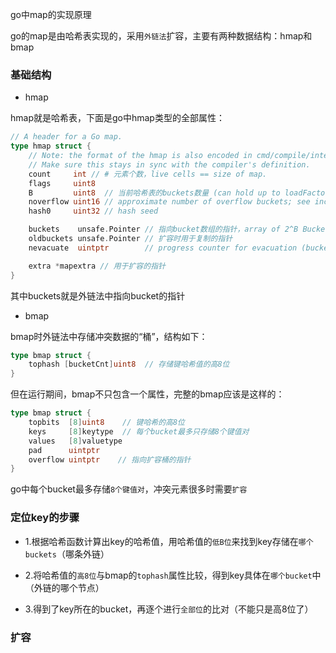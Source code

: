 go中map的实现原理

go的map是由哈希表实现的，采用`外链法`扩容，主要有两种数据结构：hmap和bmap

### 基础结构

- hmap

hmap就是哈希表，下面是go中hmap类型的全部属性：

```go
// A header for a Go map.
type hmap struct {
	// Note: the format of the hmap is also encoded in cmd/compile/internal/gc/reflect.go.
	// Make sure this stays in sync with the compiler's definition.
	count     int // # 元素个数，live cells == size of map.
	flags     uint8
	B         uint8  // 当前哈希表的buckets数量 (can hold up to loadFactor * 2^B items)
	noverflow uint16 // approximate number of overflow buckets; see incrnoverflow for details
	hash0     uint32 // hash seed

	buckets    unsafe.Pointer // 指向bucket数组的指针，array of 2^B Buckets. may be nil if count==0.
	oldbuckets unsafe.Pointer // 扩容时用于复制的指针
	nevacuate  uintptr        // progress counter for evacuation (buckets less than this have been evacuated)

	extra *mapextra // 用于扩容的指针
}
```

其中buckets就是外链法中指向bucket的指针

- bmap

bmap时外链法中存储冲突数据的“桶”，结构如下：

```go
type bmap struct {
	tophash [bucketCnt]uint8  // 存储键哈希值的高8位
}
```

但在运行期间，bmap不只包含一个属性，完整的bmap应该是这样的：

```go
type bmap struct {
    topbits  [8]uint8    // 键哈希的高8位
    keys     [8]keytype  // 每个bucket最多只存储8个键值对
    values   [8]valuetype
    pad      uintptr
    overflow uintptr    // 指向扩容桶的指针
}
```

go中每个bucket最多存储`8个键值对`，冲突元素很多时需要`扩容`


### 定位key的步骤

- 1.根据哈希函数计算出key的哈希值，用哈希值的`低B位`来找到key存储在`哪个buckets`（哪条外链）

- 2.将哈希值的`高8位`与bmap的`tophash`属性比较，得到key具体在`哪个bucket`中（外链的哪个节点）

- 3.得到了key所在的bucket，再逐个进行`全部位`的比对（不能只是高8位了）

### 扩容